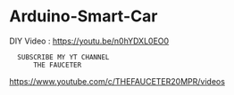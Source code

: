 # Arduino-Smart-Car

  DIY Video : https://youtu.be/n0hYDXL0EO0
  
  
      SUBSCRIBE MY YT CHANNEL
          THE FAUCETER
https://www.youtube.com/c/THEFAUCETER20MPR/videos
